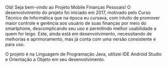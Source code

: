 Olá!   Seja bem-vindo ao Projeto Mobile Finanças Pessoais!
O desenvolvimento do projeto foi iniciado em 2017, motivado pelo Curso Técnico de Informática que na época eu cursava, com intuito de promover maior controle e gerência aos usuário de suas finanças por meio do smartphone, descomplicando seu uso e permitindo melhor usabilidade a quem for leigo. Este, ainda está em desenvolvimento, necessitando de melhorias e aprimoramento, mas já conta com uma versão consistente e para uso.

O projeto é na Linguagem de Programação Java, utilizei IDE Android Studio e Orientação a Objeto em seu desenvolvimento.

